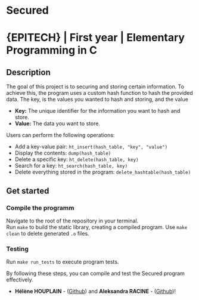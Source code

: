 # Secured
# {EPITECH} | First year | Elementary Programming in C

## Description 
The goal of this project is to securing and storing certain information. To achieve this, the program uses a custom hash function to hash the provided data.
The key, is the values you wanted to hash and storing, and the value 
- **Key:** The unique identifier for the information you want to hash and store.
- **Value:** The data you want to store.

Users can perform the following operations:

- Add a key-value pair: `ht_insert(hash_table, "key", "value")`
- Display the contents: `dump(hash_table)`
- Delete a specific key: `ht_delete(hash_table, key)`
- Search for a key: `ht_search(hash_table, key)`
- Delete everything stored in the program: `delete_hashtable(hash_table)`



## Get started
### Compile the programm

Navigate to the root of the repository in your terminal.  
Run ```make``` to build the static library, creating a compiled program.
Use ```make clean``` to delete generated ```.o``` files.

### Testing 
Run ```make run_tests``` to execute program tests.

By following these steps, you can compile and test the Secured program effectively.

* **Hélène HOUPLAIN** - ([Github](https://github.com/Houpsi)) and **Aleksandra RACINE** - ([Github](https://github.com/Aleksrac))!
